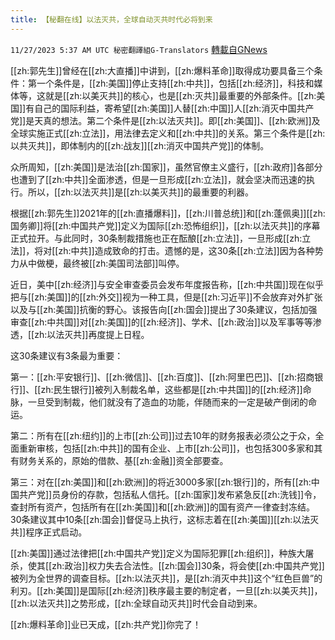 ```yaml
---
title: 【秘翻在线】以法灭共，全球自动灭共时代必将到来
---
```

`11/27/2023 5:37 AM UTC 秘密翻譯組G-Translators` [轉載自GNews](https://gnews.org/articles/2041110)

[[zh:郭先生]]曾经在[[zh:大直播]]中讲到，[[zh:爆料革命]]取得成功要具备三个条件：第一个条件是，[[zh:美国]]停止支持[[zh:中共]]，包括[[zh:经济]]，科技和媒体等，这就是[[zh:以美灭共]]的核心，也是[[zh:灭共]]最重要的外部条件。[[zh:美国]]有自己的国际利益，寄希望[[zh:美国]]人替[[zh:中国]]人[[zh:消灭中国共产党]]是天真的想法。第二个条件是[[zh:以法灭共]]。即[[zh:美国]]、[[zh:欧洲]]及全球实施正式[[zh:立法]]，用法律去定义和[[zh:中共]]的关系。第三个条件是[[zh:以共灭共]]，即体制内的[[zh:战友]][[zh:消灭中国共产党]]的体制。

众所周知，[[zh:美国]]是法治[[zh:国家]]，虽然官僚主义盛行，[[zh:政府]]各部分也遭到了[[zh:中共]]全面渗透，但是一旦形成[[zh:立法]]，就会坚决而迅速的执行。所以，[[zh:以法灭共]]是[[zh:以美灭共]]的最重要的利器。

根据[[zh:郭先生]]2021年的[[zh:直播爆料]]，[[zh:川普总统]]和[[zh:蓬佩奥]][[zh:国务卿]]将[[zh:中国共产党]]定义为国际[[zh:恐怖组织]]，[[zh:以法灭共]]的序幕正式拉开。与此同时，30条制裁措施也正在酝酿[[zh:立法]]，一旦形成[[zh:立法]]，将对[[zh:中共]]造成致命的打击。遗憾的是，这30条[[zh:立法]]因为各种势力从中做梗，最终被[[zh:美国司法部]]叫停。

近日，美中[[zh:经济]]与安全审查委员会发布年度报告称，[[zh:中共国]]现在似乎把与[[zh:美国]]的[[zh:外交]]视为一种工具，但是[[zh:习近平]]不会放弃对外扩张以及与[[zh:美国]]抗衡的野心。该报告向[[zh:国会]]提出了30条建议，包括加强审查[[zh:中共国]]对[[zh:美国]]的[[zh:经济]]、学术、[[zh:政治]]以及军事等等渗透，[[zh:以法灭共]]再度提上日程。

这30条建议有3条最为重要：

第一：[[zh:平安银行]]、[[zh:微信]]、[[zh:百度]]、[[zh:阿里巴巴]]、[[zh:招商银行]]、[[zh:民生银行]]被列入制裁名单，这些都是[[zh:中共国]]的[[zh:经济]]命脉，一旦受到制裁，他们就没有了造血的功能，伴随而来的一定是破产倒闭的命运。

第二：所有在[[zh:纽约]]的上市[[zh:公司]]过去10年的财务报表必须公之于众，全面重新审核，包括[[zh:中共]]的国有企业、上市[[zh:公司]]，也包括300多家和其有财务关系的，原始的借款、基[[zh:金融]]资全部要查。

第三：对在[[zh:美国]]和[[zh:欧洲]]的将近3000多家[[zh:银行]]的，所有[[zh:中国共产党]]员身份的存款，包括私人信托。[[zh:国家]]发布紧急反[[zh:洗钱]]令，查封所有资产，包括所有在[[zh:美国]]和[[zh:欧洲]]的国有资产一律查封冻结。30条建议其中10条[[zh:国会]]督促马上执行，这标志着在[[zh:美国]][[zh:以法灭共]]程序正式启动。

[[zh:美国]]通过法律把[[zh:中国共产党]]定义为国际犯罪[[zh:组织]]，种族大屠杀，使其[[zh:政治]]权力失去合法性。[[zh:国会]]30条，将会使[[zh:中国共产党]]被列为全世界的调查目标。[[zh:以法灭共]]，是[[zh:消灭中共]]这个“红色巨兽”的利刃。[[zh:美国]]是国际[[zh:经济]]秩序最主要的制定者，一旦[[zh:以美灭共]]，[[zh:以法灭共]]之势形成，[[zh:全球自动灭共]]时代会自动到来。

[[zh:爆料革命]]业已天成，[[zh:共产党]]你完了！
